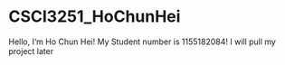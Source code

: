 # CSCI3251_HoChunHei
Hello, I‘m Ho Chun Hei!
My Student number is 1155182084!
I will pull my project later
